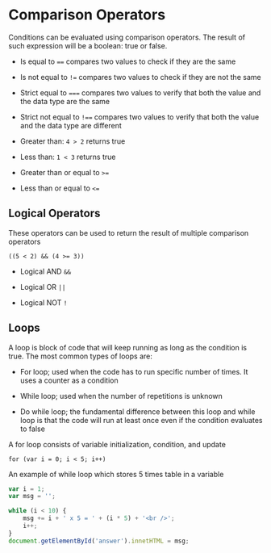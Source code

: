 # Comparison Operators

Conditions can be evaluated using comparison operators. The result of such expression will be a boolean: true or false.

- Is equal to ```==``` compares two values to check if they are the same

- Is not equal to ```!=``` compares two values to check if they are not the same

- Strict equal to ```===``` compares two values to verify that both the value and the data type are the same

- Strict not equal to ```!==``` compares two values to verify that both the value and the data type are different

- Greater than:  ```4 > 2``` returns true

- Less than: ```1 < 3``` returns true

- Greater than or equal to ```>=```

- Less than or equal to ```<=```

## Logical Operators

These operators can be used to return the result of multiple comparison operators

```((5 < 2) && (4 >= 3))```

- Logical AND ```&&```

- Logical OR ```||```

- Logical NOT ```!```

## Loops

A loop is block of code that will keep running as long as the condition is true. The most common types of loops are:

- For loop; used when the code has to run specific number of times. It uses a counter as a condition

- While loop; used when the number of repetitions is unknown

- Do while loop; the fundamental difference between this loop and while loop is that the code will run at least once even if the condition evaluates to false

A for loop consists of variable initialization, condition, and update

```for (var i = 0; i < 5; i++)```

An example of while loop which stores 5 times table in a variable

```JavaScript
var i = 1;
var msg = '';

while (i < 10) {
    msg += i + ' x 5 = ' + (i * 5) + '<br />';
    i++;
}
document.getElementById('answer').innetHTML = msg;
```
